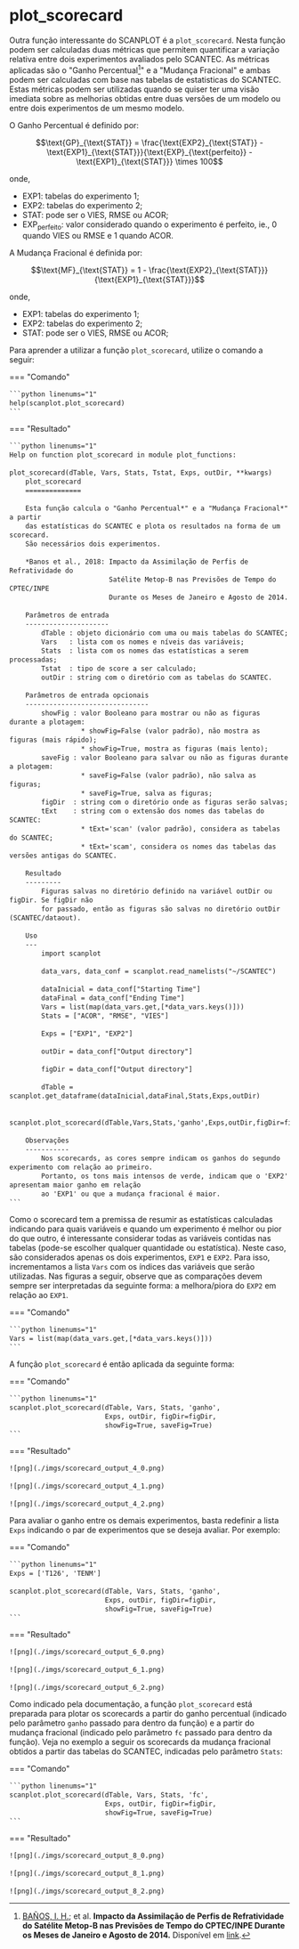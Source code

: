 # plot_scorecard

Outra função interessante do SCANPLOT é a `plot_scorecard`. Nesta função podem ser calculadas duas métricas que permitem quantificar a variação relativa entre dois experimentos avaliados pelo SCANTEC. As métricas aplicadas são o "Ganho Percentual[^1]" e a "Mudança Fracional" e ambas podem ser calculadas com base nas tabelas de estatisticas do SCANTEC. Estas métricas podem ser utilizadas quando se quiser ter uma visão imediata sobre as melhorias obtidas entre duas versões de um modelo ou entre dois experimentos de um mesmo modelo.

O Ganho Percentual é definido por:

$$\text{GP}_{\text{STAT}} = \frac{\text{EXP2}_{\text{STAT}} - \text{EXP1}_{\text{STAT}}}{\text{EXP}_{\text{perfeito}} - \text{EXP1}_{\text{STAT}}} \times 100$$

onde,

* $\text{EXP1}$: tabelas do experimento 1;
* $\text{EXP2}$: tabelas do experimento 2;
* $\text{STAT}$: pode ser o VIES, RMSE ou ACOR;
* $\text{EXP}_{\text{perfeito}}$: valor considerado quando o experimento é perfeito, ie., 0 quando VIES ou RMSE e 1 quando ACOR.

A Mudança Fracional é definida por:

$$\text{MF}_{\text{STAT}} = 1 - \frac{\text{EXP2}_{\text{STAT}}}{\text{EXP1}_{\text{STAT}}}$$

onde,

* $\text{EXP1}$: tabelas do experimento 1;
* $\text{EXP2}$: tabelas do experimento 2;
* $\text{STAT}$: pode ser o VIES, RMSE ou ACOR;

[^1]: [BAÑOS, I. H.](http://lattes.cnpq.br/6820161737155390); et al. **Impacto da Assimilação de Perfis de Refratividade do  Satélite Metop-B nas Previsões de Tempo do CPTEC/INPE Durante os Meses de Janeiro e Agosto de 2014.** Disponível em [link](https://www.scielo.br/scielo.php?script=sci_arttext&pid=S0102-77862018000100065).

Para aprender a utilizar a função `plot_scorecard`, utilize o comando a seguir:

=== "Comando"

    ```python linenums="1"
    help(scanplot.plot_scorecard)
    ```

=== "Resultado"

    ```python linenums="1"
    Help on function plot_scorecard in module plot_functions:
    
    plot_scorecard(dTable, Vars, Stats, Tstat, Exps, outDir, **kwargs)
        plot_scorecard
        ==============
        
        Esta função calcula o "Ganho Percentual*" e a "Mudança Fracional*" a partir 
        das estatísticas do SCANTEC e plota os resultados na forma de um scorecard. 
        São necessários dois experimentos.
        
        *Banos et al., 2018: Impacto da Assimilação de Perfis de Refratividade do 
                             Satélite Metop-B nas Previsões de Tempo do CPTEC/INPE 
                             Durante os Meses de Janeiro e Agosto de 2014.
        
        Parâmetros de entrada
        ---------------------
            dTable : objeto dicionário com uma ou mais tabelas do SCANTEC;
            Vars   : lista com os nomes e níveis das variáveis;
            Stats  : lista com os nomes das estatísticas a serem processadas;
            Tstat  : tipo de score a ser calculado;
            outDir : string com o diretório com as tabelas do SCANTEC.
        
        Parâmetros de entrada opcionais
        -------------------------------
            showFig : valor Booleano para mostrar ou não as figuras durante a plotagem:
                      * showFig=False (valor padrão), não mostra as figuras (mais rápido);
                      * showFig=True, mostra as figuras (mais lento);
            saveFig : valor Booleano para salvar ou não as figuras durante a plotagem:
                      * saveFig=False (valor padrão), não salva as figuras;
                      * saveFig=True, salva as figuras;
            figDir  : string com o diretório onde as figuras serão salvas;
            tExt    : string com o extensão dos nomes das tabelas do SCANTEC:
                      * tExt='scan' (valor padrão), considera as tabelas do SCANTEC;
                      * tExt='scam', considera os nomes das tabelas das versões antigas do SCANTEC.
        
        Resultado
        ---------
            Figuras salvas no diretório definido na variável outDir ou figDir. Se figDir não
            for passado, então as figuras são salvas no diretório outDir (SCANTEC/dataout).
        
        Uso
        ---
            import scanplot 
            
            data_vars, data_conf = scanplot.read_namelists("~/SCANTEC")
            
            dataInicial = data_conf["Starting Time"]
            dataFinal = data_conf["Ending Time"]
            Vars = list(map(data_vars.get,[*data_vars.keys()]))
            Stats = ["ACOR", "RMSE", "VIES"]
        
            Exps = ["EXP1", "EXP2"]
        
            outDir = data_conf["Output directory"]
        
            figDir = data_conf["Output directory"]
            
            dTable = scanplot.get_dataframe(dataInicial,dataFinal,Stats,Exps,outDir)
            
            scanplot.plot_scorecard(dTable,Vars,Stats,'ganho',Exps,outDir,figDir=figDir,showFig=True,saveFig=True)
        
        Observações
        -----------
            Nos scorecards, as cores sempre indicam os ganhos do segundo experimento com relação ao primeiro.
            Portanto, os tons mais intensos de verde, indicam que o 'EXP2' apresentam maior ganho em relação 
            ao 'EXP1' ou que a mudança fracional é maior.
    ```    

Como o scorecard tem a premissa de resumir as estatísticas calculadas indicando para quais variáveis e quando um experimento é melhor ou pior do que outro, é interessante considerar todas as variáveis contidas nas tabelas (pode-se escolher qualquer quantidade ou estatística). Neste caso, são considerados apenas os dois experimentos, `EXP1` e `EXP2`. Para isso, incrementamos a lista `Vars` com os índices das variáveis que serão utilizadas. Nas figuras a seguir, observe que as comparações devem sempre ser interpretadas da seguinte forma: a melhora/piora do `EXP2` em relação ao `EXP1`.

=== "Comando"

    ```python linenums="1"
    Vars = list(map(data_vars.get,[*data_vars.keys()]))
    ```

A função `plot_scorecard` é então aplicada da seguinte forma:


=== "Comando"

    ```python linenums="1"
    scanplot.plot_scorecard(dTable, Vars, Stats, 'ganho',
                            Exps, outDir, figDir=figDir,
                            showFig=True, saveFig=True)
    ```

=== "Resultado"
    
    ![png](./imgs/scorecard_output_4_0.png)
        
    ![png](./imgs/scorecard_output_4_1.png)
        
    ![png](./imgs/scorecard_output_4_2.png)
    

Para avaliar o ganho entre os demais experimentos, basta redefinir a lista `Exps` indicando o par de experimentos que se deseja avaliar. Por exemplo:

=== "Comando"

    ```python linenums="1"
    Exps = ['T126', 'TENM']

    scanplot.plot_scorecard(dTable, Vars, Stats, 'ganho',
                            Exps, outDir, figDir=figDir, 
                            showFig=True, saveFig=True)
    ```

=== "Resultado"
    
    ![png](./imgs/scorecard_output_6_0.png)
        
    ![png](./imgs/scorecard_output_6_1.png)
    
    ![png](./imgs/scorecard_output_6_2.png)
        

Como indicado pela documentação, a função `plot_scorecard` está preparada para plotar os scorecards a partir do ganho percentual (indicado pelo parâmetro `ganho` passado para dentro da função) e a partir do mudança fracional (indicado pelo parâmetro `fc` passado para dentro da função). Veja no exemplo a seguir os scorecards da mudança fracional obtidos a partir das tabelas do SCANTEC, indicadas pelo parâmetro `Stats`:

=== "Comando"

    ```python linenums="1"
    scanplot.plot_scorecard(dTable, Vars, Stats, 'fc',
                            Exps, outDir, figDir=figDir, 
                            showFig=True, saveFig=True)
    ```

=== "Resultado"
    
    ![png](./imgs/scorecard_output_8_0.png)
        
    ![png](./imgs/scorecard_output_8_1.png)
        
    ![png](./imgs/scorecard_output_8_2.png)
